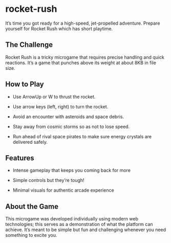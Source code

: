 # rocket-rush
It’s time you got ready for a high-speed, jet-propelled adventure. Prepare yourself for Rocket Rush which has short playtime.

## The Challenge

Rocket Rush is a tricky microgame that requires precise handling and quick reactions. It’s a game that punches above its weight at about 8KB in file size.

## How to Play

- Use ArrowUp or W to thrust the rocket.

- Use arrow keys (left, right) to turn the rocket.

- Avoid an encounter with asteroids and space debris.

- Stay away from cosmic storms so as not to lose speed.

- Run ahead of rival space pirates to make sure energy crystals are delivered safely.

## Features

- Intense gameplay that keeps you coming back for more

- Simple controls but they’re tough!

- Minimal visuals for authentic arcade experience

## About the Game

This microgame was developed individually using modern web technologies; this serves as a demonstration of what the platform can achieve. It’s meant to be simple but fun and challenging whenever you need something to excite you.